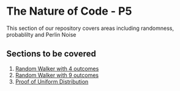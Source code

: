 # The Nature of Code - P5

This section of our repository covers areas including randomness, probablilty and Perlin Noise

## Sections to be covered
1. [Random Walker with 4 outcomes](01_Random_Walker_with_4_outcomes/readme.md)
2. [Random Walker with 9 outcomes](02_Random_Walker_with_9_outcomes/readme.md)
3. [Proof of Uniform Distribution](03_Proof_of_Uniform_Distribution/readme.md)


